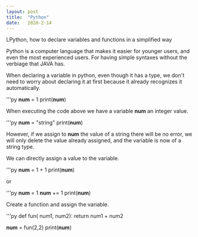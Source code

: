 ```yaml
---
layout: post
title:  "Python"
date:   2020-2-14
---
```


<p class="intro"><span class="dropcap">L</span>Python, how to declare variables and functions in a simplified way</p>

Python is a computer language that makes it easier for younger users, and even the most experienced users. For having simple syntaxes without the verbiage that JAVA has.
 
When declaring a variable in python, even though it has a type, we don't need to worry about declaring it at first because it already recognizes it automatically.
  
'''py 
  **num** = 1
  print(**num**)

When executing the code above we have a variable **num** an integer value.

'''py 
  **num** = "string"
  print(**num**)

However, if we assign to **num** the value of a string there will be no error, we will only delete the value already assigned, and the variable is now of a string type.

We can directly assign a value to the variable.

'''py 
  **num** = 1 + 1
  print(**num**)

or 

'''py 
  **num** = 1
  **num** += 1
  print(**num**)

Create a function and assign the variable.

'''py 
  def fun( num1, num2):
    return num1 + num2
  
  **num** = fun(2,2)
  print(**num**)